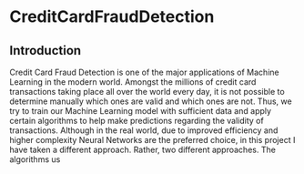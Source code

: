 # CreditCardFraudDetection

## Introduction

Credit Card Fraud Detection is one of the major applications of Machine Learning in the modern world. Amongst the millions of credit card transactions taking place all over the world every day, it is not possible to determine manually which ones are valid and which ones are not. Thus, we try to train our Machine Learning model with sufficient data and apply certain algorithms to help make predictions regarding the validity of transactions. Although in the real world, due to improved efficiency and higher complexity Neural Networks are the preferred choice, in this project I have taken a different approach. Rather, two different approaches. The algorithms us
<!--stackedit_data:
eyJoaXN0b3J5IjpbLTc2MTg0MDYyMF19
-->